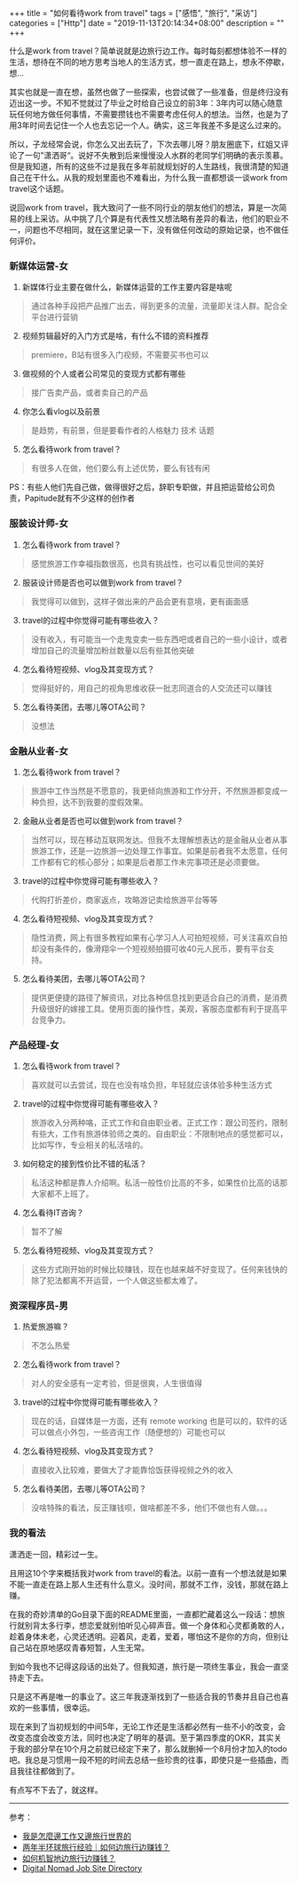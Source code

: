 +++
title = "如何看待work from travel"
tags = ["感悟", "旅行", "采访"]
categories = ["Http"]
date = "2019-11-13T20:14:34+08:00"
description = ""
+++



什么是work from travel？简单说就是边旅行边工作。每时每刻都想体验不一样的生活，想待在不同的地方思考当地人的生活方式，想一直走在路上，想永不停歇，想...

其实也就是一直在想，虽然也做了一些探索，也尝试做了一些准备，但是终归没有迈出这一步。不知不觉就过了毕业之时给自己设立的前3年：3年内可以随心随意玩任何地方做任何事情，不需要攒钱也不需要考虑任何人的想法。当然，也是为了用3年时间去记住一个人也去忘记一个人。确实，这三年我差不多是这么过来的。

所以，子龙经常会说，你怎么又出去玩了，下次去哪儿呀？朋友圈底下，红姐又评论了一句”潇洒哥“。说好不失散到后来慢慢没人水群的老同学们明确的表示羡慕。但是我知道，所有的这些不过是我在多年前就规划好的人生路线，我很清楚的知道自己在干什么。从我的规划里面也不难看出，为什么我一直都想谈一谈work from travel这个话题。

说回work from travel，我大致问了一些不同行业的朋友他们的想法，算是一次简易的线上采访。从中挑了几个算是有代表性又想法略有差异的看法，他们的职业不一，问题也不尽相同，就在这里记录一下，没有做任何改动的原始记录，也不做任何评价。

<!--more-->

### 新媒体运营-女

1. 新媒体行业主要在做什么，新媒体运营的工作主要内容是啥呢
> 通过各种手段把产品推广出去，得到更多的流量，流量即关注人群。配合全平台进行营销
2. 视频剪辑最好的入门方式是啥，有什么不错的资料推荐
> premiere，B站有很多入门视频，不需要买书也可以
3. 做视频的个人或者公司常见的变现方式都有哪些
> 接广告卖产品，或者卖自己的产品
4. 你怎么看vlog以及前景
> 是趋势，有前景，但是要看作者的人格魅力 技术 话题
5. 怎么看待work from travel？
> 有很多人在做，他们要么有上述优势，要么有钱有闲

PS：有些人他们先自己做，做得很好之后，辞职专职做，并且把运营给公司负责，Papitude就有不少这样的创作者

### 服装设计师-女

1. 怎么看待work from travel？
> 感觉旅游工作幸福指数很高，也具有挑战性，也可以看见世间的美好
2. 服装设计师是否也可以做到work from travel？
> 我觉得可以做到，这样子做出来的产品会更有意境，更有画面感
3. travel的过程中你觉得可能有哪些收入？
> 没有收入，有可能当一个走鬼变卖一些东西吧或者自己的一些小设计，或者增加自己的流量增加粉丝数量以后有些其他突破
4. 怎么看待短视频、vlog及其变现方式？
> 觉得挺好的，用自己的视角思维收获一批志同道合的人交流还可以赚钱
5. 怎么看待美团，去哪儿等OTA公司？
> 没想法

### 金融从业者-女

1. 怎么看待work from travel？
> 旅游中工作当然是不愿意的，我更倾向旅游和工作分开，不然旅游都变成一种负担，达不到我要的度假效果。
2. 金融从业者是否也可以做到work from travel？
> 当然可以，现在移动互联网发达。但我不太理解想表达的是金融从业者从事旅游工作，还是一边旅游一边处理工作事宜。如果是前者我不太愿意，任何工作都有它的核心部分；如果是后者那工作未完事项还是必须要做。
3. travel的过程中你觉得可能有哪些收入？
> 代购打折差价，商家返点，攻略游记卖给旅游平台等等
4. 怎么看待短视频、vlog及其变现方式？
> 隐性消费，网上有很多教程如果有心学习人人可拍短视频，可关注喜欢自拍却没有条件的，像滑翔伞一个短视频拍摄可收40元人民币，要有平台支持。
5. 怎么看待美团，去哪儿等OTA公司？
> 提供更便捷的路径了解资讯，对比各种信息找到更适合自己的消费，是消费升级很好的嫁接工具。使用页面的操作性，美观，客服态度都有利于提高平台竞争力。

### 产品经理-女

1. 怎么看待work from travel？
> 喜欢就可以去尝试，现在也没有啥负担，年轻就应该体验多种生活方式
2. travel的过程中你觉得可能有哪些收入？
> 旅游收入分两种咯，正式工作和自由职业者。正式工作：跟公司签约，限制有些大，工作有旅游体验师之类的。自由职业：不限制地点的感觉都可以，比如写作，专业相关的私活啥的。
3. 如何稳定的接到性价比不错的私活？
> 私活这种都是靠人介绍啊。私活一般性价比高的不多，如果性价比高的话那大家都不上班了。
4. 怎么看待IT咨询？
> 暂不了解
5. 怎么看待短视频、vlog及其变现方式？
> 这些方式刚开始的时候比较赚钱，现在也越来越不好变现了。任何来钱快的除了犯法都离不开运营，一个人做这些都太难了。

### 资深程序员-男

1. 热爱旅游嘛？
> 不怎么热爱
2. 怎么看待work from travel？
> 对人的安全感有一定考验，但是很爽，人生很值得
3. travel的过程中你觉得可能有哪些收入？
> 现在的话，自媒体是一方面，还有 remote working 也是可以的，软件的话可以做点小外包，一些咨询工作（随便想的）可能也可以
4. 怎么看待短视频、vlog及其变现方式？
> 直接收入比较难，要做大了才能靠恰饭获得视频之外的收入
5. 怎么看待美团，去哪儿等OTA公司？
> 没啥特殊的看法，反正赚钱呗，做啥都差不多，他们不做也有人做。。。

### 我的看法

潇洒走一回，精彩过一生。

且用这10个字来概括我对work from travel的看法。以前一直有一个想法就是如果不能一直走在路上那人生还有什么意义。没时间，那就不工作，没钱，那就在路上赚。

在我的奇妙清单的Go目录下面的README里面，一直都贮藏着这么一段话：想旅行就别背太多行李，想恋爱就别怕听见心碎声音。做一个身体和心灵都勇敢的人，趁着身体未老，心灵还透明。迎着风，走着，爱着，哪怕这不是你的方向，但别让自己站在原地感叹青春短暂，人生无常。

到如今我也不记得这段话的出处了。但我知道，旅行是一项终生事业，我会一直坚持走下去。

只是这不再是唯一的事业了。这三年我逐渐找到了一些适合我的节奏并且自己也喜欢的一些事情，很幸运。

现在来到了当初规划的中间5年，无论工作还是生活都必然有一些不小的改变，会改变态度会改变方法，同时也决定了明年的基调。至于第四季度的OKR，其实关于我的部分早在10个月之前就已经定下来了，那么就删掉一个8月份才加入的todo吧。我总是习惯用一段不短的时间去总结一些珍贵的往事，即使只是一些插曲，而且我往往都做到了。

有点写不下去了，就这样。

---

参考：

- [我是怎麼邊工作又邊旅行世界的](https://www.backpackers.com.tw/forum/showthread.php?t=1782498)
- [两年半环球旅行经验｜如何边旅行边赚钱？](https://www.jianshu.com/p/2c6e8fe05836)
- [如何机智地边旅行边赚钱？](https://www.mafengwo.cn/wenda/detail-6947591.html)
- [Digital Nomad Job Site Directory](http://remotejobs.hobowithalaptop.com/)


